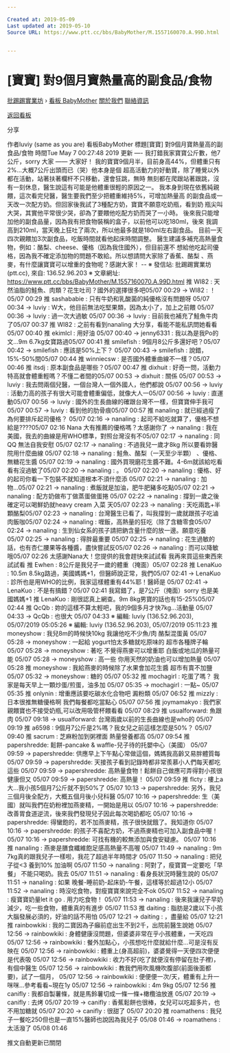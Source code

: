 ```yaml
---

Created at: 2019-05-09
Last updated at: 2019-05-10
Source URL: https://www.ptt.cc/bbs/BabyMother/M.1557160070.A.99D.html


---
```


# [寶寶] 對9個月寶熱量高的副食品/食物


[批踢踢實業坊](https://www.ptt.cc/bbs/) › [看板 BabyMother](https://www.ptt.cc/bbs/BabyMother/index.html) [關於我們](https://www.ptt.cc/about.html) [聯絡資訊](https://www.ptt.cc/contact.html)

[返回看板](https://www.ptt.cc/bbs/BabyMother/index.html)

分享

作者luviy (same as you are)
看板BabyMother
標題\[寶寶\] 對9個月寶熱量高的副食品/食物
時間Tue May 7 00:27:48 2019
更新 —- 我打錯我家寶寶公斤數，他7公斤，sorry 大家 —— 大家好！ 我的寶寶9個月半，目前身高44%，但體重只有2%...大概7公斤出頭而已（哭）他本身是個 超高活動力的好動寶，除了睡覺以外都在活動，站著扶著欄杆不只移動，還會狂跳，無時 無刻都在爬跟站著跟跳，沒有一刻休息，醫生說這有可能是他體重很輕的原因之一。 我本身到現在依舊純親餵，這次看完兒醫，醫生要我們至少把體重維持5%，可增加熱量高 的副食品或一天改一次配方奶。但回家後我試了3種配方奶，寶寶不願意吃奶瓶，看到奶 瓶尖叫大哭，其實他平常很少哭，卻為了要餵他吃配方奶而哭了一小時。 後來我只能增加他的副食品量，因為我有把食物裝稱的盒子，以前他可以吃180ml，後來 我調高到210ml，當天晚上狂吐了兩次，所以他最多就是180ml左右副食品。 目前一天四次親餵加3次副食品，吃飯時間就看他起床時間調整。 醫生建議多補充高熱量食物，例如：酪梨、cheese、優格（因為我住國外），但目前還不 想給他吃起司優格，因為我不確定添加物的問題不敢給。所以想請問大家除了香蕉、酪梨 、燕麥，有什麼讓寶寶可以增重的食物呢？感謝大家！ -- ※ 發信站: 批踢踢實業坊(ptt.cc), 來自: 136.52.96.203 ※ 文章網址: <https://www.ptt.cc/bbs/BabyMother/M.1557160070.A.99D.html>
推 WI82 : 天然油脂的鮭魚、肉類？花生吐司？國外的選擇很多吧05/07 00:29
→ WI82 : ！05/07 00:29
推 sashababie : 只有牛奶和乳酸菌的純優格沒有問題呀 05/07 00:34
→ luviy : W大，他目前無法吃堅果類，因為太小了，加上之前餵 05/07 00:36
→ luviy : 過一次大過敏 05/07 00:36
→ luviy : 目前我也補充了鮭魚牛肉了05/07 00:37
推 WI82 : 之前有看到nanaling 大分享，看能不能私訊問她看看 05/07 00:40
推 ekimlcl : 用好油 05/07 00:40
→ jenny6331 : 我以為是我Po的文...9m 6.7kg女寶路過05/07 00:41
推 smilefish : 9個月8公斤多還好吧？05/07 00:42
→ smilefish : 應該是50%上下？ 05/07 00:43
→ smilefish : 說錯，15%-50%間05/07 00:44
推 winniecsw : 是否國外體重曲線不一樣？05/07 00:46
推 itsdj : 原本副食品是哪些？05/07 00:47
推 dixhuit : 好奇一問，活動力特高就會體重輕嗎？不懂二者間的05/07 00:53
→ dixhuit : 關係 05/07 00:53
→ luviy : 我去問兩個兒醫，一個台灣人一個外國人，他們都說 05/07 00:56
→ luviy : 活動力高的孩子有很大可能會體重偏低，就像大人一05/07 00:56
→ luviy : 直運動05/07 00:56
→ luviy : 國外的生長曲線的確跟台灣不一樣，但寶寶伸手我可05/07 00:57
→ luviy : 看到他的肋骨痕05/07 00:57
推 nanaling : 就已經過瘦了為何要排斥起司優格？ 05/07 02:16
→ nanaling : 起司不給吃就算了，優格不想給是????05/07 02:16
Nana 大有推薦的優格嗎？太感謝你了
→ nanaling : 我在美國，我去的曲線是用WHO標準，對照台灣沒有不05/07 02:17
→ nanaling : 同QQ 無法自我安慰 05/07 02:17
→ nanaling : 不過我兒一歲才8kg 所以要看妳醫院用什麼曲線 05/07 02:18
→ nanaling : 鮭魚、酪梨（一天至少半顆） 、優格、無糖花生醬 05/07 02:19
→ nanaling : 國外買現磨花生醬不難。4-6m就該給吃看看有沒過敏了05/07 02:20
→ nanaling : 。 05/07 02:20
→ nanaling : 優格、好的起司你看一下包裝不就知道根本不須什麼添 05/07 02:21
→ nanaling : 加物...05/07 02:21
→ nanaling : 煮飯就是加油，肥牛肥豬多吃點05/07 02:21
→ nanaling : 配方奶做布丁做蒸蛋做蛋捲 05/07 02:22
→ nanaling : 撐到一歲之後確定可以喝鮮奶就heavy cream 入菜 天05/07 02:23
→ nanaling : 天吃兩匙+半顆酪梨05/07 02:23
→ nanaling : 台灣醫生已看了，叫我撐到一歲就跟孩子吃滷肉飯咖05/07 02:24
→ nanaling : 喱飯，高熱量的狂吃（除了含糖零食05/07 02:24
→ nanaling : 生到仙女系的孩子請把鈉含量什麼的放一邊。願意吃養 05/07 02:25
→ nanaling : 得胖最重要 05/07 02:25
→ nanaling : 花生過敏的話，也有杏仁腰果等各種醬，盡快嘗試反05/07 02:26
→ nanaling : 而可以降敏哦05/07 02:26
太感謝Nana大！您提供的我會趕快來試試看 我再來買這些東西來試試看
推 Ewhen : 8公斤是我兒子一歲的體重（掩面）05/07 02:28
推 LenaKuo : 10.5m 8.5kg路過，美國媽媽+1，但醫師說正常，我們05/07 02:41
→ LenaKuo : 診所也是用WHO的比例，我家這樣體重有44%耶！醫師是 05/07 02:41
→ LenaKuo : 不是有搞錯？05/07 02:41
我寫錯了，是7公斤（掩面）sorry 也是美國媽媽+1
推 LenaKuo : 剛很認真上網查。9m 8kg男寶的話也有15-25%05/07 02:44
推 QcQb : 妳的這樣不算太輕吧，我的9個多月才快7kg...活動量 05/07 04:33
→ QcQb : 也很大 05/07 04:33
※ 編輯: luviy (136.52.96.203), 05/07/2019 05:05:26 ※ 編輯: luviy (136.52.96.203), 05/07/2019 05:11:23
推 moneyshow : 我兒8m的時候快10kg 我讓他吃不少魚/肉 酪梨混蛋黃 05/07 05:28
→ moneyshow : 一起給 yogurt怕太多糖就吃原味的 超市各種牌子輪 05/07 05:28
→ moneyshow : 著吃 不覺得燕麥可以增重耶 白飯或地瓜的熱量可能 05/07 05:28
→ moneyshow : 高一些 你用天然的奶油也可以增加熱量 05/07 05:28
推 moneyshow : 我給燕麥的時候除了水果會加花生醬 超市有賣不加鹽 05/07 05:32
→ moneyshow : 糖的 05/07 05:32
推 mochagirl : 吃蛋了嗎？ 我家是每天早上一顆炒蛋/煎蛋，油多加 05/07 05:35
→ mochagirl : 一點~ 05/07 05:35
推 onlynin : 增重應該要吃碳水化合物吧 澱粉類 05/07 06:52
推 mizzly : 日本很推無糖優格啊 我們每餐都吃當點心 05/07 07:56
推 joymamakyo : 我們家親餵寶也不接受奶瓶,可以改用吸管杯餵看看 05/07 08:29
推 usualforward: 魚跟肉 05/07 09:18
→ usualforward: 台灣兩歲以前的生長曲線也是who的 05/07 09:19
推 a6598 : 9個月7公斤是2%嗎？我女兒之前這樣怎麼是50%？ 05/07 09:40
推 sacrum : 芝麻粉加到粥裡面 熱量營養都高 05/07 09:54
推 papershredde: 鬆餅-pancake & waffle-兒子待的托嬰中心（美國） 05/07 09:59
→ papershredde: 供應早上下午點心常做這個，媽媽我高齡又易胖體質每 05/07 09:59
→ papershredde: 天接孩子看到記錄時都非常羨慕小人們每天都吃這些 05/07 09:59
→ papershredde: 高熱量食物！鬆餅自己做應可弄得對小孩很健康但又 05/07 09:59
→ papershredde: 高熱量！ 05/07 09:59
推 flcty : 樓上a大...我小孩5個月7公斤就不到50%了 05/07 10:13
→ papershredde: 另外，我兒三個月後全配方，大概五個月後小兒科醫 05/07 10:16
→ papershredde: 生（美國）就叫我們在奶粉裡加燕麥精，一開始是用以 05/07 10:16
→ papershredde: 改善胃食道逆流，後來我們發現兒子因此每次喝奶都吃 05/07 10:16
→ papershredde: 得蠻飽的，若不加燕麥精，孩子很快就餓了。我知道你 05/07 10:16
→ papershredde: 的孩子不喜配方奶，不過燕麥精也可加入副食品中喔！ 05/07 10:16
→ papershredde: 可找有機的較無添加與食安疑慮。 05/07 10:16
推 nanaling : 燕麥是膳食纖維飽足感高熱量不高喔 05/07 11:49
→ nanaling : 9m 7kg真的跟我兒子一樣啦，我花了超過半年時間才 05/07 11:50
→ nanaling : 把兒子從<3 養到10% 加油啊 05/07 11:50
→ nanaling : 阿對了，瘦寶寶一定要吃「早餐」 不能只喝奶。我去 05/07 11:51
→ nanaling : 看身長狀況時醫生說的 05/07 11:51
→ nanaling : 如果 晚餐-睡前奶-起床奶-午餐，這樣等於超過12小 05/07 11:52
→ nanaling : 時沒吃食物，對瘦寶寶來說完全不ok 05/07 11:52
→ nanaling : 瘦寶寶奶量let it go . 用力吃食物！ 05/07 11:53
→ nanaling : 後來我讓兒子早奶減少，吃一些食物，體重真的有進步 05/07 11:53
推 daiting : 脂肪是2歲以下小孩大腦發展必須的，好油的話不用怕 05/07 12:21
→ daiting : ，盡量給 05/07 12:21
推 rainbowkiki : 我的二寶因為子癲前症出生不到2千，出院前醫生說她 05/07 12:56
→ rainbowkiki : 身體健康沒問題，但婆婆非常在乎小孩體重，一天吃四 05/07 12:56
→ rainbowkiki : 餐外加點心，小孩想吃什麼就給什麼…可是沒有反映在 05/07 12:56
→ rainbowkiki : 體重上(身高超前)，婆婆覺得一天便四次便便是代表吸 05/07 12:56
→ rainbowkiki : 收力不好(吃了就便沒有停留在肚子裡)，有個中醫生 05/07 12:56
→ rainbowkiki : 教我們用吹風機吹腹部(前面後面都要)，試了一個月， 05/07 12:56
→ rainbowkiki : 便便便一次/天，體重有上升一咪咪…參考看看~現在1y 05/07 12:56
→ rainbowkiki : 4m 9kg 05/07 12:56
推 canifly : 我都自製薯條，就是馬鈴薯切成一條一條+橄欖油放進 05/07 20:19
→ canifly : 去烤 05/07 20:19
→ canifly : 香蕉鬆餅也很棒，女兒可以吃超多片，也不用加糖就 05/07 20:20
→ canifly : 很甜了 05/07 20:20
推 roamathens : 我兒子一餐吃250但也是一直15%醫師也說因為我兒子 05/08 01:46
→ roamathens : 太活潑了 05/08 01:46

推文自動更新已關閉

